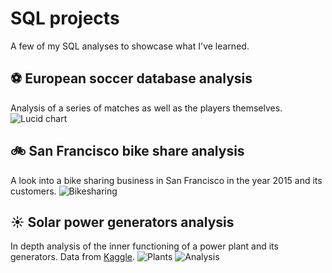 # SQL projects
A few of my SQL analyses to showcase what I've learned.

## ⚽ European soccer database analysis
Analysis of a series of matches as well as the players themselves.
![Lucid chart](a)

## 🚲 San Francisco bike share analysis
A look into a bike sharing business in San Francisco in the year 2015 and its customers.
![Bikesharing](a)

## ☀ Solar power generators analysis
In depth analysis of the inner functioning of a power plant and its generators. Data from [Kaggle](https://www.kaggle.com/datasets/anikannal/solar-power-generation-data?resource=download&select=Plant_2_Weather_Sensor_Data.csv).
![Plants](a)
![Analysis](a)